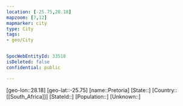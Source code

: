 ```yaml
---
location: [-25.75,28.18]
mapzoom: [7,12] 
mapmarker: city 
type: City
tags:
- geo/City


SpocWebEntityId: 33518
isDeleted: false
confidential: public

---
```

[geo-lon::28.18]
[geo-lat::-25.75]
[name::Pretoria]
[State::]
[Country::[[South_Africa]]]
[StateId::]
[Population::]
[Unknown::]

